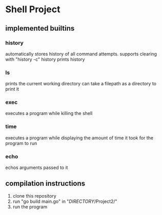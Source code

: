 # Shell Project

## implemented builtins

### history

automatically stores history of all command attempts.
supports clearing with "history -c"
history prints history

### ls

prints the current working directory
can take a filepath as a directory to print it

### exec

executes a program while killing the shell

### time

executes a program while displaying the amount of time it took for the program to run

### echo

echos arguments passed to it

## compilation instructions

1. clone this repository
2. run "go build main.go" in "$DIRECTORY$/Project2/"
3. run the program